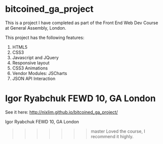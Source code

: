 bitcoined_ga_project
====================
This is a project I have completed as part of the Front End Web Dev Course at General Assembly, London.

This project has the following features:

1. HTML5
2. CSS3
3. Javascript and JQuery
4. Responsive layout
5. CSS3 Animations
6. Vendor Modules: JSCharts
7. JSON API Interaction


Igor Ryabchuk
FEWD 10, GA London
=======
See it here: http://nixlim.github.io/bitcoined_ga_project/

Igor Ryabchuk
FEWD 10, GA London

>>>>>>> master
Loved the course, I recommend it highly.
